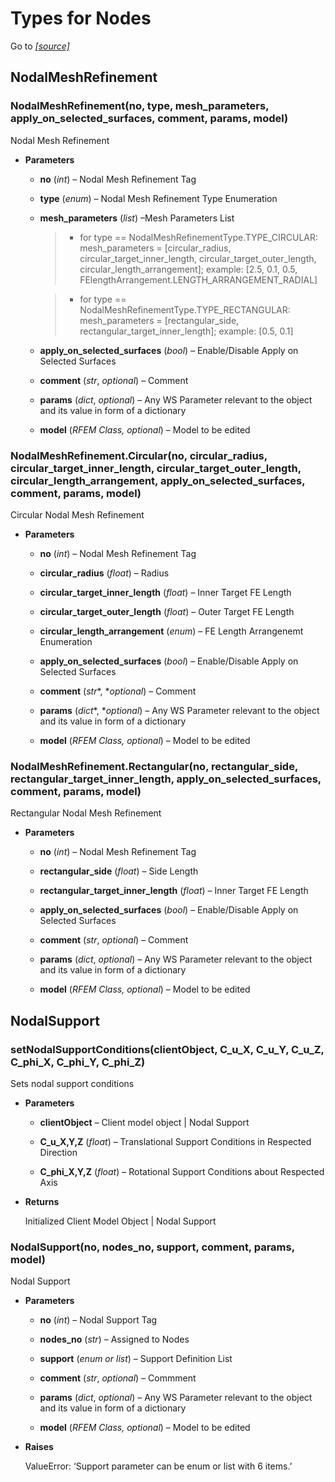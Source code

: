 # Types for Nodes

Go to *[[source]](https://github.com/Dlubal-Software/RFEM_Python_Client/tree/main/RFEM/TypesForNodes)*

## NodalMeshRefinement


### NodalMeshRefinement(no, type, mesh_parameters, apply_on_selected_surfaces, comment, params, model)

Nodal Mesh Refinement


* **Parameters**

    
    * **no** (*int*) – Nodal Mesh Refinement Tag


    * **type** (*enum*) – Nodal Mesh Refinement Type Enumeration


    * **mesh_parameters** (*list*) –Mesh Parameters List
    
        > * for type == NodalMeshRefinementType.TYPE_CIRCULAR:      
        mesh_parameters = [circular_radius, circular_target_inner_length, circular_target_outer_length, circular_length_arrangement]; example: [2.5, 0.1, 0.5, FElengthArrangement.LENGTH_ARRANGEMENT_RADIAL]
        
        > * for type == NodalMeshRefinementType.TYPE_RECTANGULAR:       
        mesh_parameters = [rectangular_side, rectangular_target_inner_length]; example: [0.5, 0.1]


    * **apply_on_selected_surfaces** (*bool*) – Enable/Disable Apply on Selected Surfaces


    * **comment** (*str*, *optional*) – Comment


    * **params** (*dict*, *optional*) – Any WS Parameter relevant to the object and its value in form of a dictionary


    * **model** (*RFEM Class, optional*) – Model to be edited



### NodalMeshRefinement.Circular(no, circular_radius, circular_target_inner_length, circular_target_outer_length, circular_length_arrangement, apply_on_selected_surfaces, comment, params, model)

Circular Nodal Mesh Refinement


* **Parameters**

    
    * **no** (*int*) – Nodal Mesh Refinement Tag


    * **circular_radius** (*float*) – Radius


    * **circular_target_inner_length** (*float*) – Inner Target FE Length


    * **circular_target_outer_length** (*float*) – Outer Target FE Length


    * **circular_length_arrangement** (*enum*) – FE Length Arrangenemt Enumeration


    * **apply_on_selected_surfaces** (*bool*) – Enable/Disable Apply on Selected Surfaces


    * **comment** (*str**, **optional*) – Comment


    * **params** (*dict**, **optional*) – Any WS Parameter relevant to the object and its value in form of a dictionary


    * **model** (*RFEM Class, optional*) – Model to be edited



### NodalMeshRefinement.Rectangular(no, rectangular_side, rectangular_target_inner_length, apply_on_selected_surfaces, comment, params, model)

Rectangular Nodal Mesh Refinement


* **Parameters**

    
    * **no** (*int*) – Nodal Mesh Refinement Tag


    * **rectangular_side** (*float*) – Side Length


    * **rectangular_target_inner_length** (*float*) – Inner Target FE Length


    * **apply_on_selected_surfaces** (*bool*) – Enable/Disable Apply on Selected Surfaces


    * **comment** (*str*, *optional*) – Comment


    * **params** (*dict*, *optional*) – Any WS Parameter relevant to the object and its value in form of a dictionary


    * **model** (*RFEM Class, optional*) – Model to be edited



## NodalSupport


### setNodalSupportConditions(clientObject, C_u_X, C_u_Y, C_u_Z, C_phi_X, C_phi_Y, C_phi_Z)

Sets nodal support conditions

* **Parameters**

    
    * **clientObject** – Client model object | Nodal Support


    * **C_u_X,Y,Z** (*float*) – Translational Support Conditions in Respected Direction


    * **C_phi_X,Y,Z** (*float*) – Rotational Support Conditions about Respected Axis


* **Returns**

    Initialized Client Model Object | Nodal Support



### NodalSupport(no, nodes_no, support, comment, params, model)

Nodal Support


* **Parameters**

    
    * **no** (*int*) – Nodal Support Tag


    * **nodes_no** (*str*) – Assigned to Nodes


    * **support** (*enum or list*) – Support Definition List


    * **comment** (*str*, *optional*) – Commment


    * **params** (*dict*, *optional*) – Any WS Parameter relevant to the object and its value in form of a dictionary


    * **model** (*RFEM Class, optional*) – Model to be edited



* **Raises**

    ValueError: ‘Support parameter can be enum or list with 6 items.’









